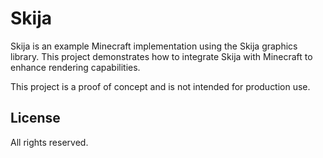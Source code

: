 # Skija

Skija is an example Minecraft implementation using the Skija graphics library. This project demonstrates how to
integrate Skija with Minecraft to enhance rendering capabilities.

This project is a proof of concept and is not intended for production use.

## License

All rights reserved.
